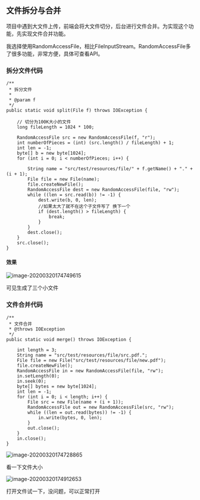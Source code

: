 ## 文件拆分与合并

项目中遇到大文件上传，前端会将大文件切分，后台进行文件合并。为实现这个功能，先实现文件合并功能。

我选择使用RandomAccessFile，相比FileInputStream。RandomAccessFile多了很多功能，非常方便，具体可查看API。

### 拆分文件代码

```
/**
 * 拆分文件
 *
 * @param f
 */
public static void split(File f) throws IOException {

    // 切分为100K大小的文件
    long fileLength = 1024 * 100;

    RandomAccessFile src = new RandomAccessFile(f, "r");
    int numberOfPieces = (int) (src.length() / fileLength) + 1;
    int len = -1;
    byte[] b = new byte[1024];
    for (int i = 0; i < numberOfPieces; i++) {

        String name = "src/test/resources/file/" + f.getName() + "." + (i + 1);
        File file = new File(name);
        file.createNewFile();
        RandomAccessFile dest = new RandomAccessFile(file, "rw");
        while ((len = src.read(b)) != -1) {
            dest.write(b, 0, len);
            //如果太大了就不在这个子文件写了 换下一个
            if (dest.length() > fileLength) {
                break;
            }
        }
        dest.close();
    }
    src.close();
}
```

#### 效果

![image-20200320174749615](D:\github\demo\article\image-20200320174749615.png)

可见生成了三个小文件



### 文件合并代码

```
/**
 * 文件合并
 * @throws IOException
 */
public static void merge() throws IOException {
    
    int length = 3;
    String name = "src/test/resources/file/src.pdf.";
    File file = new File("src/test/resources/file/new.pdf");
    file.createNewFile();
    RandomAccessFile in = new RandomAccessFile(file, "rw");
    in.setLength(0);
    in.seek(0);
    byte[] bytes = new byte[1024];
    int len = -1;
    for (int i = 0; i < length; i++) {
        File src = new File(name + (i + 1));
        RandomAccessFile out = new RandomAccessFile(src, "rw");
        while ((len = out.read(bytes)) != -1) {
            in.write(bytes, 0, len);
        }
        out.close();
    }
    in.close();
}
```

![image-20200320174728865](D:\github\demo\article\image-20200320174728865.png)

看一下文件大小

![image-20200320174912653](D:\github\demo\article\image-20200320174912653.png)

打开文件试一下，没问题，可以正常打开